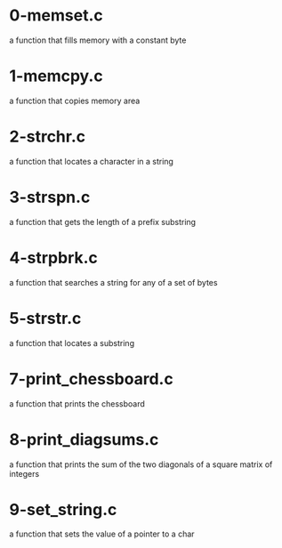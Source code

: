 # 0-memset.c
a function that fills memory with a constant byte
# 1-memcpy.c
a function that copies memory area
# 2-strchr.c
a function that locates a character in a string
# 3-strspn.c
a function that gets the length of a prefix substring
# 4-strpbrk.c
a function that searches a string for any of a set of bytes
# 5-strstr.c
a function that locates a substring
# 7-print_chessboard.c
a function that prints the chessboard
# 8-print_diagsums.c
a function that prints the sum of the two diagonals of a square matrix of integers
# 9-set_string.c
a function that sets the value of a pointer to a char
